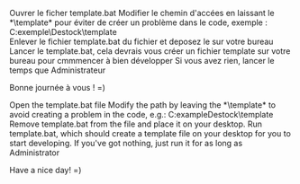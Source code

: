 Ouvrer le ficher template.bat
Modifier le chemin d'accées en laissant le *\template\* pour éviter de créer un problème dans le code, exemple : C:exemple\Destock\template\
Enlever le fichier template.bat du fichier et deposez le sur votre bureau
Lancer le template.bat, cela devrais vous créer un fichier template sur votre bureau pour cmmmencer à bien développer
Si vous avez rien, lancer le temps que Administrateur

Bonne journée à vous ! =) 


Open the template.bat file
Modify the path by leaving the *\template\* to avoid creating a problem in the code, e.g.: C:exampleDestock\template\
Remove template.bat from the file and place it on your desktop.
Run template.bat, which should create a template file on your desktop for you to start developing.
If you've got nothing, just run it for as long as Administrator

Have a nice day! =) 
